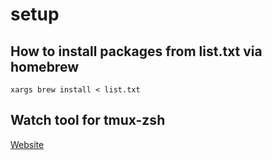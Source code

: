 # setup

## How to install packages from list.txt via homebrew
```
xargs brew install < list.txt
```

## Watch tool for tmux-zsh
[Website](http://widdersh.in/auto-updating-git-status-with-tmux-and-watch/)
